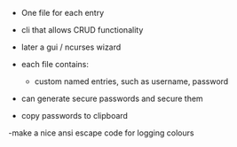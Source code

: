 - One file for each entry
- cli that allows CRUD functionality
- later a gui / ncurses wizard

- each file contains:
    - custom named entries, such as username, password

- can generate secure passwords and secure them
- copy passwords to clipboard

-make a nice ansi escape code for logging colours
